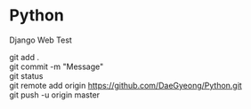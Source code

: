 # Python

Django Web Test


git add .  <br>
git commit -m "Message"  <br>
git status  <br>
git remote add origin https://github.com/DaeGyeong/Python.git  <br>
git push -u origin master  <br>
